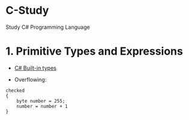 # C-Study
Study C# Programming Language

# 1. Primitive Types and Expressions

  - [C# Built-in types](https://docs.microsoft.com/en-us/dotnet/csharp/language-reference/builtin-types/built-in-types)
  
  - Overflowing:
```
checked
{
    byte number = 255;
    number = number + 1
}
```
